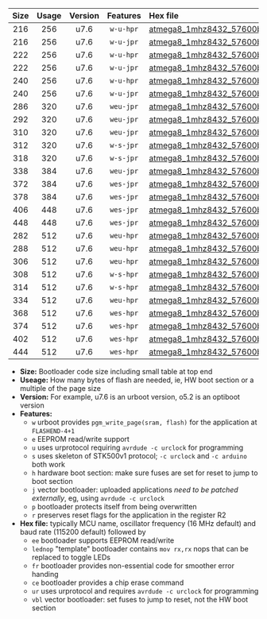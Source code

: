 |Size|Usage|Version|Features|Hex file|
|:-:|:-:|:-:|:-:|:--|
|216|256|u7.6|`w-u-hpr`|[atmega8_1mhz8432_57600bps_ur.hex](https://raw.githubusercontent.com/stefanrueger/urboot/main/atmega8_1mhz8432_57600bps_ur.hex)|
|216|256|u7.6|`w-u-jpr`|[atmega8_1mhz8432_57600bps_ur_vbl.hex](https://raw.githubusercontent.com/stefanrueger/urboot/main/atmega8_1mhz8432_57600bps_ur_vbl.hex)|
|222|256|u7.6|`w-u-hpr`|[atmega8_1mhz8432_57600bps_lednop_ur.hex](https://raw.githubusercontent.com/stefanrueger/urboot/main/atmega8_1mhz8432_57600bps_lednop_ur.hex)|
|222|256|u7.6|`w-u-jpr`|[atmega8_1mhz8432_57600bps_lednop_ur_vbl.hex](https://raw.githubusercontent.com/stefanrueger/urboot/main/atmega8_1mhz8432_57600bps_lednop_ur_vbl.hex)|
|240|256|u7.6|`w-u-hpr`|[atmega8_1mhz8432_57600bps_lednop_fr_ur.hex](https://raw.githubusercontent.com/stefanrueger/urboot/main/atmega8_1mhz8432_57600bps_lednop_fr_ur.hex)|
|240|256|u7.6|`w-u-jpr`|[atmega8_1mhz8432_57600bps_lednop_fr_ur_vbl.hex](https://raw.githubusercontent.com/stefanrueger/urboot/main/atmega8_1mhz8432_57600bps_lednop_fr_ur_vbl.hex)|
|286|320|u7.6|`weu-jpr`|[atmega8_1mhz8432_57600bps_ee_ur_vbl.hex](https://raw.githubusercontent.com/stefanrueger/urboot/main/atmega8_1mhz8432_57600bps_ee_ur_vbl.hex)|
|292|320|u7.6|`weu-jpr`|[atmega8_1mhz8432_57600bps_ee_lednop_ur_vbl.hex](https://raw.githubusercontent.com/stefanrueger/urboot/main/atmega8_1mhz8432_57600bps_ee_lednop_ur_vbl.hex)|
|310|320|u7.6|`weu-jpr`|[atmega8_1mhz8432_57600bps_ee_lednop_fr_ur_vbl.hex](https://raw.githubusercontent.com/stefanrueger/urboot/main/atmega8_1mhz8432_57600bps_ee_lednop_fr_ur_vbl.hex)|
|312|320|u7.6|`w-s-jpr`|[atmega8_1mhz8432_57600bps_vbl.hex](https://raw.githubusercontent.com/stefanrueger/urboot/main/atmega8_1mhz8432_57600bps_vbl.hex)|
|318|320|u7.6|`w-s-jpr`|[atmega8_1mhz8432_57600bps_lednop_vbl.hex](https://raw.githubusercontent.com/stefanrueger/urboot/main/atmega8_1mhz8432_57600bps_lednop_vbl.hex)|
|338|384|u7.6|`weu-jpr`|[atmega8_1mhz8432_57600bps_ee_lednop_fr_ce_ur_vbl.hex](https://raw.githubusercontent.com/stefanrueger/urboot/main/atmega8_1mhz8432_57600bps_ee_lednop_fr_ce_ur_vbl.hex)|
|372|384|u7.6|`wes-jpr`|[atmega8_1mhz8432_57600bps_ee_vbl.hex](https://raw.githubusercontent.com/stefanrueger/urboot/main/atmega8_1mhz8432_57600bps_ee_vbl.hex)|
|378|384|u7.6|`wes-jpr`|[atmega8_1mhz8432_57600bps_ee_lednop_vbl.hex](https://raw.githubusercontent.com/stefanrueger/urboot/main/atmega8_1mhz8432_57600bps_ee_lednop_vbl.hex)|
|406|448|u7.6|`wes-jpr`|[atmega8_1mhz8432_57600bps_ee_lednop_fr_vbl.hex](https://raw.githubusercontent.com/stefanrueger/urboot/main/atmega8_1mhz8432_57600bps_ee_lednop_fr_vbl.hex)|
|448|448|u7.6|`wes-jpr`|[atmega8_1mhz8432_57600bps_ee_lednop_fr_ce_vbl.hex](https://raw.githubusercontent.com/stefanrueger/urboot/main/atmega8_1mhz8432_57600bps_ee_lednop_fr_ce_vbl.hex)|
|282|512|u7.6|`weu-hpr`|[atmega8_1mhz8432_57600bps_ee_ur.hex](https://raw.githubusercontent.com/stefanrueger/urboot/main/atmega8_1mhz8432_57600bps_ee_ur.hex)|
|288|512|u7.6|`weu-hpr`|[atmega8_1mhz8432_57600bps_ee_lednop_ur.hex](https://raw.githubusercontent.com/stefanrueger/urboot/main/atmega8_1mhz8432_57600bps_ee_lednop_ur.hex)|
|306|512|u7.6|`weu-hpr`|[atmega8_1mhz8432_57600bps_ee_lednop_fr_ur.hex](https://raw.githubusercontent.com/stefanrueger/urboot/main/atmega8_1mhz8432_57600bps_ee_lednop_fr_ur.hex)|
|308|512|u7.6|`w-s-hpr`|[atmega8_1mhz8432_57600bps.hex](https://raw.githubusercontent.com/stefanrueger/urboot/main/atmega8_1mhz8432_57600bps.hex)|
|314|512|u7.6|`w-s-hpr`|[atmega8_1mhz8432_57600bps_lednop.hex](https://raw.githubusercontent.com/stefanrueger/urboot/main/atmega8_1mhz8432_57600bps_lednop.hex)|
|334|512|u7.6|`weu-hpr`|[atmega8_1mhz8432_57600bps_ee_lednop_fr_ce_ur.hex](https://raw.githubusercontent.com/stefanrueger/urboot/main/atmega8_1mhz8432_57600bps_ee_lednop_fr_ce_ur.hex)|
|368|512|u7.6|`wes-hpr`|[atmega8_1mhz8432_57600bps_ee.hex](https://raw.githubusercontent.com/stefanrueger/urboot/main/atmega8_1mhz8432_57600bps_ee.hex)|
|374|512|u7.6|`wes-hpr`|[atmega8_1mhz8432_57600bps_ee_lednop.hex](https://raw.githubusercontent.com/stefanrueger/urboot/main/atmega8_1mhz8432_57600bps_ee_lednop.hex)|
|402|512|u7.6|`wes-hpr`|[atmega8_1mhz8432_57600bps_ee_lednop_fr.hex](https://raw.githubusercontent.com/stefanrueger/urboot/main/atmega8_1mhz8432_57600bps_ee_lednop_fr.hex)|
|444|512|u7.6|`wes-hpr`|[atmega8_1mhz8432_57600bps_ee_lednop_fr_ce.hex](https://raw.githubusercontent.com/stefanrueger/urboot/main/atmega8_1mhz8432_57600bps_ee_lednop_fr_ce.hex)|

- **Size:** Bootloader code size including small table at top end
- **Useage:** How many bytes of flash are needed, ie, HW boot section or a multiple of the page size
- **Version:** For example, u7.6 is an urboot version, o5.2 is an optiboot version
- **Features:**
  + `w` urboot provides `pgm_write_page(sram, flash)` for the application at `FLASHEND-4+1`
  + `e` EEPROM read/write support
  + `u` uses urprotocol requiring `avrdude -c urclock` for programming
  + `s` uses skeleton of STK500v1 protocol; `-c urclock` and `-c arduino` both work
  + `h` hardware boot section: make sure fuses are set for reset to jump to boot section
  + `j` vector bootloader: uploaded applications *need to be patched externally*, eg, using `avrdude -c urclock`
  + `p` bootloader protects itself from being overwritten
  + `r` preserves reset flags for the application in the register R2
- **Hex file:** typically MCU name, oscillator frequency (16 MHz default) and baud rate (115200 default) followed by
  + `ee` bootloader supports EEPROM read/write
  + `lednop` "template" bootloader contains `mov rx,rx` nops that can be replaced to toggle LEDs
  + `fr` bootloader provides non-essential code for smoother error handing
  + `ce` bootloader provides a chip erase command
  + `ur` uses urprotocol and requires `avrdude -c urclock` for programming
  + `vbl` vector bootloader: set fuses to jump to reset, not the HW boot section

